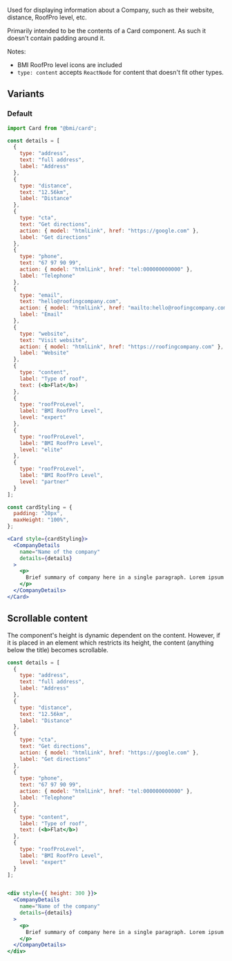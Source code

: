 Used for displaying information about a Company, such as their website, distance, RoofPro level, etc.

Primarily intended to be the contents of a Card component. As such it doesn't contain padding around it.

Notes:

- BMI RoofPro level icons are included
- `type: content` accepts `ReactNode` for content that doesn't fit other types.

## Variants

### Default

```jsx
import Card from "@bmi/card";

const details = [
  {
    type: "address",
    text: "full address",
    label: "Address"
  },
  {
    type: "distance",
    text: "12.56km",
    label: "Distance"
  },
  {
    type: "cta",
    text: "Get directions",
    action: { model: "htmlLink", href: "https://google.com" },
    label: "Get directions"
  },
  {
    type: "phone",
    text: "67 97 90 99",
    action: { model: "htmlLink", href: "tel:000000000000" },
    label: "Telephone"
  },
  {
    type: "email",
    text: "hello@roofingcompany.com",
    action: { model: "htmlLink", href: "mailto:hello@roofingcompany.com" },
    label: "Email"
  },
  {
    type: "website",
    text: "Visit website",
    action: { model: "htmlLink", href: "https://roofingcompany.com" },
    label: "Website"
  },
  {
    type: "content",
    label: "Type of roof",
    text: (<b>Flat</b>)
  },
  {
    type: "roofProLevel",
    label: "BMI RoofPro Level",
    level: "expert"
  },
  {
    type: "roofProLevel",
    label: "BMI RoofPro Level",
    level: "elite"
  },
  {
    type: "roofProLevel",
    label: "BMI RoofPro Level",
    level: "partner"
  }
];

const cardStyling = {
  padding: "20px",
  maxHeight: "100%",
};

<Card style={cardStyling}>
  <CompanyDetails
    name="Name of the company"
    details={details}
  >
    <p>
      Brief summary of company here in a single paragraph. Lorem ipsum dolor sit amet, consectetur adipiscing elit. Sed ipsum felis, viverra vel nunc vitae, fermentum auctor velit. Suspendisse tempor, arcu eu fermentum bibendum, dolor sem consectetur lacus, vitae fermentum augue.
    </p>
  </CompanyDetails>
</Card>
```

## Scrollable content

The component's height is dynamic dependent on the content. However, if it is placed in an element which restricts its height, the content (anything below the title) becomes scrollable.

```jsx
const details = [
  {
    type: "address",
    text: "full address",
    label: "Address"
  },
  {
    type: "distance",
    text: "12.56km",
    label: "Distance"
  },
  {
    type: "cta",
    text: "Get directions",
    action: { model: "htmlLink", href: "https://google.com" },
    label: "Get directions"
  },
  {
    type: "phone",
    text: "67 97 90 99",
    action: { model: "htmlLink", href: "tel:000000000000" },
    label: "Telephone"
  },
  {
    type: "content",
    label: "Type of roof",
    text: (<b>Flat</b>)
  },
  {
    type: "roofProLevel",
    label: "BMI RoofPro Level",
    level: "expert"
  }
];


<div style={{ height: 300 }}>
  <CompanyDetails
    name="Name of the company"
    details={details}
  >
    <p>
      Brief summary of company here in a single paragraph. Lorem ipsum dolor sit amet, consectetur adipiscing elit. Sed ipsum felis, viverra vel nunc vitae, fermentum auctor velit. Suspendisse tempor, arcu eu fermentum bibendum, dolor sem consectetur lacus, vitae fermentum augue.
    </p>
  </CompanyDetails>
</div>
```
